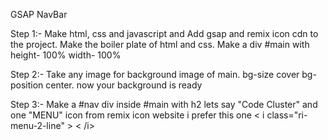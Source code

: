 GSAP NavBar

Step 1:- 
Make html, css and javascript and Add gsap and remix icon cdn to the project. Make the boiler plate of html and css. Make a div #main with height- 100% width- 100% 

Step 2:- 
Take any image for background image of main. bg-size cover bg-position center. now your background is ready

Step 3:- 
Make a #nav div inside #main with h2 lets say "Code Cluster" and one "MENU" icon from remix icon website i prefer this one 
< i class="ri-menu-2-line" > < /i>


